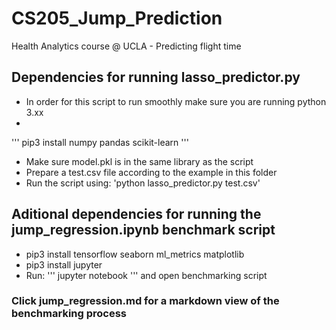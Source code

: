 # CS205_Jump_Prediction
Health Analytics course @ UCLA - Predicting flight time 

## Dependencies for running lasso_predictor.py
- In order for this script to run smoothly make sure you are running python 3.xx
- 
'''
pip3 install numpy pandas scikit-learn
'''
- Make sure model.pkl is in the same library as the script
- Prepare a test.csv file according to the example in this folder
- Run the script using: 'python lasso_predictor.py test.csv' 


## Aditional dependencies for running the jump_regression.ipynb benchmark script
- pip3 install tensorflow seaborn ml_metrics matplotlib
- pip3 install jupyter
- Run: 
'''
jupyter notebook
''' 
and open benchmarking script


### Click jump_regression.md for a markdown view of the benchmarking process
